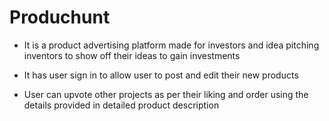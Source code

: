 # Produchunt

- It is a product advertising platform made for investors and idea pitching inventors to show off their ideas to gain investments

- It has user sign in to allow user to post and edit their new products

- User can upvote other projects as per their liking and order using the details provided in detailed product description

